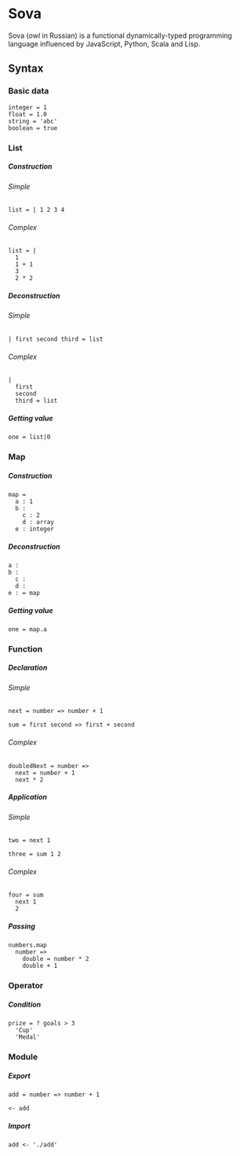 # Sova

Sova (<i>owl</i> in Russian) is a functional dynamically-typed programming language influenced by JavaScript, Python, Scala and Lisp.

## Syntax

### Basic data

```
integer = 1
float = 1.0
string = 'abc'
boolean = true
```

### List

##### Construction

###### Simple

```
list = | 1 2 3 4
```

###### Complex

```
list = |
  1
  1 + 1
  3
  2 * 2
```

##### Deconstruction

###### Simple

```
| first second third = list
```

###### Complex

```
|
  first
  second
  third = list
```

##### Getting value

```
one = list|0
```

### Map

##### Construction

```
map =
  a : 1
  b :
    c : 2
    d : array
  e : integer
```

##### Deconstruction

```
a :
b :
  c :
  d :
e : = map
```

##### Getting value

```
one = map.a
```

### Function

##### Declaration

###### Simple

```
next = number => number + 1

sum = first second => first + second
```

###### Complex

```
doubledNext = number =>
  next = number + 1
  next * 2
```

##### Application

###### Simple

```
two = next 1

three = sum 1 2
```

###### Complex

```
four = sum
  next 1
  2
```

##### Passing

```
numbers.map
  number =>
    double = number * 2
    double + 1
```

### Operator

##### Condition

```
prize = ? goals > 3
  'Cup'
  'Medal'
```

### Module

##### Export

```
add = number => number + 1

<- add
```

##### Import

```
add <- './add'
```

